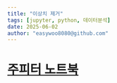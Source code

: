 ```yaml
---
title: "이상치 제거"
tags: [jupyter, python, 데이터분석]
date: 2025-06-02
author: "easywoo8080@github.com"
---
```



# [주피터 노트북](./dosc/jupyter_notebook.md)

<!-- # [XGBoostring 설명 및 사용법](./dosc/jupyter_notebook.md)

# [KNN imputer 설명 및 사용법](./dosc/jupyter_notebook.md) -->

